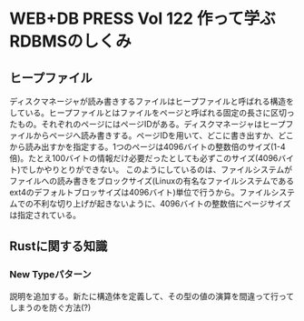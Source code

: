 # WEB+DB PRESS Vol 122 作って学ぶRDBMSのしくみ
## ヒープファイル
ディスクマネージャが読み書きするファイルはヒープファイルと呼ばれる構造をしている。ヒープファイルとはファイルをページと呼ばれる固定の長さに区切ったもの。それぞれのページにはページIDがある。ディスクマネージャはヒープファイルからページへ読み書きする。ページIDを用いて、どこに書き出すか、どこから読み出すかを指定する。1つのページは4096バイトの整数倍のサイズ(1-4倍)。たとえ100バイトの情報だけ必要だったとしても必ずこのサイズ(4096バイト)でしかやりとりができない。 このようにしているのは、ファイルシステムがファイルへの読み書きをブロックサイズ(Linuxの有名なファイルシステムであるext4のデフォルトブロッサイズは4096バイト)単位で行うから。ファイルシステムでの不利な切り上げが起きないように、4096バイトの整数倍にページサイズは指定されている。

## Rustに関する知識
### New Typeパターン
説明を追加する。新たに構造体を定義して、その型の値の演算を間違って行ってしまうのを防ぐ方法(?)

